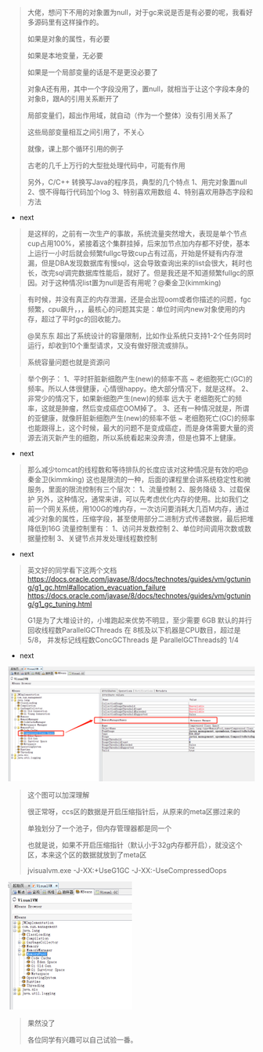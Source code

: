 >大佬，想问下不用的对象置为null，对于gc来说是否是有必要的呢，我看好多源码里有这样操作的。
>
>如果是对象的属性，有必要
>
>如果是本地变量，无必要
>
>如果是一个局部变量的话是不是更没必要了
>
>对象A还有用，其中一个字段没用了，置null，就相当于让这个字段本身的对象B，跟A的引用关系断开了
>
>局部变量们，超出作用域，就自动（作为一个整体）没有引用关系了
>
>这些局部变量相互之间引用了，不关心
>
>就像，课上那个循环引用的例子
>
>古老的几千上万行的大型批处理代码中，可能有作用
>
>另外，C/C++ 转换写Java的程序员，典型的几个特点
>1、用完对象置null
>2、恨不得每行代码加个log
>3、特别喜欢用数组
>4、特别喜欢用静态字段和方法

- next

> 是这样的，之前有一次生产的事故，系统流量突然增大，表现是单个节点cup占用100%，紧接着这个集群挂掉，后来加节点加内存都不好使，基本上运行一小时后就会频繁fullgc导致cup占有过高，开始是怀疑有内存泄漏，但是DBA发现数据库有慢sql，这会导致查询出来的list会很大，耗时也长，改完sql调完数据库性能后，就好了。但是我还是不知道频繁fullgc的原因。对于这种情况list置为null是否有用呢？@秦金卫(kimmking)

>
>
>有时候，并没有真正的内存泄漏，还是会出现oom或者你描述的问题，fgc频繁，cpu飙升，，，最核心的问题其实是：单位时间内new对象使用的内存，超过了平时gc的回收能力。
>
>@吴东东 超出了系统设计的容量限制，比如作业系统只支持1-2个任务同时运行，却收到10个重型请求，又没有做好限流或排队。
>
>系统容量问题也就是资源问

> 举个例子：
> 1、平时肝脏新细胞产生(new)的频率不高 ~ 老细胞死亡(GC)的频率。所以人体很健康，心情很happy。绝大部分情况下，就是这样。
> 2、非常少的情况下，如果新细胞产生(new)的频率 远大于 老细胞死亡的频率，这就是肿瘤，然后变成癌症OOM掉了。
> 3、还有一种情况就是，所谓的亚健康，就像肝脏新细胞产生(new)的频率不低 ~ 老细胞死亡(GC)的频率也能跟得上，这个时候，最大的问题不是变成癌症，而是身体需要大量的资源去消灭新产生的细胞，所以系统看起来没奔溃，但是也算不上健康。
>
- next
> 那么减少tomcat的线程数和等待排队的长度应该对这种情况是有效的吧@秦金卫(kimmking)
> 这也是限流的一种，后面的课程里会讲系统稳定性和微服务，里面的限流控制有三个层次：
1、流量控制
2、服务降级
3、过载保护
> 另外，这种情况，通常来讲，可以先考虑优化内存的使用。比如我们之前一个网关系统，用100G的堆内存，一次访问要消耗大几百M内存，通过减少对象的属性，压缩字段，甚至使用部分二进制方式传递数据，最后把堆降低到16G
> 流量控制里有：
1、访问并发数控制
2、单位时间调用次数或数据量控制
3、关键节点并发处理线程数控制

- next

> 英文好的同学看下这两个文档
> https://docs.oracle.com/javase/8/docs/technotes/guides/vm/gctuning/g1_gc.html#allocation_evacuation_failure
> https://docs.oracle.com/javase/8/docs/technotes/guides/vm/gctuning/g1_gc_tuning.html
>
> G1是为了大堆设计的，小堆跑起来优势不明显，至少需要 6GB
> 默认的并行回收线程数ParallelGCThreads 在 8核及以下机器是CPU数目，超过是 5/8，
> 并发标记线程数ConcGCThreads 是 ParallelGCThreads的 1/4

- next

<img src="资源\微信图片_20201029180812.png" alt="微信图片_20201029180812" style="zoom:50%;" />

> 这个图可以加深理解
>
> 很正常呀，ccs区的数据是开启压缩指针后，从原来的meta区挪过来的
>
> 单独划分了一个池子，但内存管理器都是同一个
>
> 也就是说，如果不开启压缩指针（默认小于32g内存都开启），就没这个区，本来这个区的数据就放到了meta区
>
> jvisualvm.exe -J-XX:+UseG1GC -J-XX:-UseCompressedOops

<img src="资源\微信图片_20201029180844.png" alt="微信图片_20201029180844" style="zoom:50%;" />

> 果然没了
>
> 各位同学有兴趣可以自己试验一番。